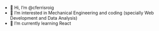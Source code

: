 - 👋 Hi, I’m @cferrisroig
- 👀 I’m interested in Mechanical Engineering and coding (specially Web Development and Data Analysis)
- 🌱 I’m currently learning React
